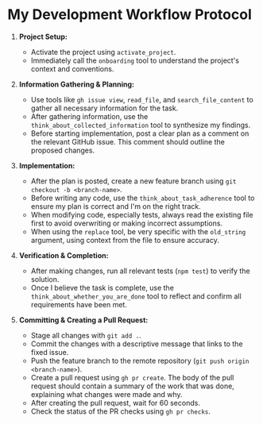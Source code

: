 # My Development Workflow Protocol

1.  **Project Setup:**
    *   Activate the project using `activate_project`.
    *   Immediately call the `onboarding` tool to understand the project's context and conventions.

2.  **Information Gathering & Planning:**
    *   Use tools like `gh issue view`, `read_file`, and `search_file_content` to gather all necessary information for the task.
    *   After gathering information, use the `think_about_collected_information` tool to synthesize my findings.
    *   Before starting implementation, post a clear plan as a comment on the relevant GitHub issue. This comment should outline the proposed changes.

3.  **Implementation:**
    *   After the plan is posted, create a new feature branch using `git checkout -b <branch-name>`.
    *   Before writing any code, use the `think_about_task_adherence` tool to ensure my plan is correct and I'm on the right track.
    *   When modifying code, especially tests, always read the existing file first to avoid overwriting or making incorrect assumptions.
    *   When using the `replace` tool, be very specific with the `old_string` argument, using context from the file to ensure accuracy.

4.  **Verification & Completion:**
    *   After making changes, run all relevant tests (`npm test`) to verify the solution.
    *   Once I believe the task is complete, use the `think_about_whether_you_are_done` tool to reflect and confirm all requirements have been met.

5.  **Committing & Creating a Pull Request:**
    *   Stage all changes with `git add .`.
    *   Commit the changes with a descriptive message that links to the fixed issue.
    *   Push the feature branch to the remote repository (`git push origin <branch-name>`).
    *   Create a pull request using `gh pr create`. The body of the pull request should contain a summary of the work that was done, explaining what changes were made and why.
    *   After creating the pull request, wait for 60 seconds.
    *   Check the status of the PR checks using `gh pr checks`.
